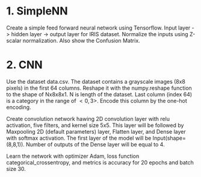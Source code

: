 # 1. SimpleNN

Create a simple feed forward neural network using Tensorflow.  Input layer -> hidden layer -> output layer for IRIS dataset.
Normalize the inputs using Z-scalar normalization. Also show the Confusion Matrix.

# 2. CNN
Use the dataset data.csv. The dataset contains a grayscale images (8x8 pixels) in the first 64 columns. Reshape it with the numpy.reshape function to the shape of Nx8x8x1. N is length of the dataset. Last column (index 64) is a category in the range of $<0,3>$. Encode this column by the one-hot encoding.

Create convolution network hawing 2D convolution layer with relu activation, five filters, and kernel size 5x5. This layer will be followed by Maxpooling 2D (default parameters) layer, Flatten layer, and Dense layer with softmax activation. The first layer of the model will be Input(shape=(8,8,1)). Number of outputs of the Dense layer will be equal to 4.

Learn the network with optimizer Adam, loss function categorical_crossentropy, and metrics is accuracy for 20 epochs and batch size 30.
